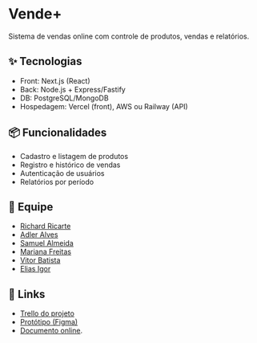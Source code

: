 # Vende+

Sistema de vendas online com controle de produtos, vendas e relatórios.

## ✨ Tecnologias
- Front: Next.js (React)
- Back: Node.js + Express/Fastify
- DB: PostgreSQL/MongoDB
- Hospedagem: Vercel (front), AWS ou Railway (API)

## 📦 Funcionalidades
- Cadastro e listagem de produtos
- Registro e histórico de vendas
- Autenticação de usuários
- Relatórios por período


## 👥 Equipe
- [Richard Ricarte](https://github.com/richardsoapsoup)
- [Adler Alves](https://github.com/adlerk9)
- [Samuel Almeida](https://github.com/samuelftlz)
- [Mariana Freitas](https://github.com/JillianDreemur)
- [Vitor Batista](https://github.com/VitorBatista2324)
- [Elias Igor](https://github.com/igs-cod)

## 📌 Links
- [Trello do projeto](https://trello.com/invite/b/67fd8ae9a47279a6ddf15b30/ATTIcd1e58f1a757fc6054a5df61e359eeac34B8A811/vendas)
- [Protótipo (Figma)](#)
- [Documento online](https://docs.google.com/document/d/1lgYOZ4sr6QvQ-br6-8Te4NAZQm9OrxwQSUA64u02kEo/edit?usp=sharing).

